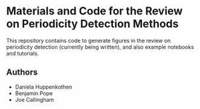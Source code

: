# Materials and Code for the Review on Periodicity Detection Methods

This repository contains code to generate figures in the review on periodicity detection (currently being written), and also example notebooks and tutorials.

## Authors
* Daniela Huppenkothen
* Benjamin Pope
* Joe Callingham


